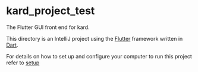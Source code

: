 # kard_project_test

The Flutter GUI front end for kard.

This directory is an IntelliJ project using the [Flutter](https://flutter.dev) framework written in [Dart](https://dart.dev). 

For details on how to set up and configure your computer to run this project refer to [setup]()
